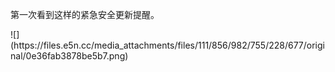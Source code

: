<p>第一次看到这样的紧急安全更新提醒。</p>
![](https://files.e5n.cc/media_attachments/files/111/856/982/755/228/677/original/0e36fab3878be5b7.png)